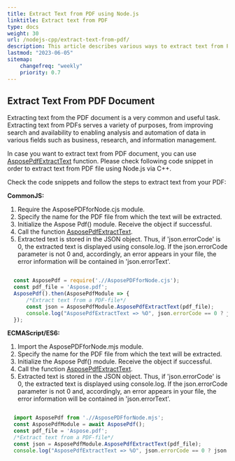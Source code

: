 ```yaml
---
title: Extract Text from PDF using Node.js
linktitle: Extract text from PDF
type: docs
weight: 30
url: /nodejs-cpp/extract-text-from-pdf/
description: This article describes various ways to extract text from PDF documents using Aspose.PDF for Node.js. 
lastmod: "2023-06-05"
sitemap:
    changefreq: "weekly"
    priority: 0.7
---
```


## Extract Text From PDF Document

Extracting text from the PDF document is a very common and useful task. 
Extracting text from PDFs serves a variety of purposes, from improving search and availability to enabling analysis and automation of data in various fields such as business, research, and information management.

In case you want to extract text from PDF document, you can use [AsposePdfExtractText](https://reference.aspose.com/pdf/nodejs-cpp/convert/asposepdfextracttext/) function. 
Please check following code snippet in order to extract text from PDF file using Node.js via C++.

Check the code snippets and follow the steps to extract text from your PDF:

**CommonJS:**

1. Require the AsposePDFforNode.сjs module.
1. Specify the name for the PDF file from which the text will be extracted.
1. Initialize the Aspose Pdf() module. Receive the object if successful.
1. Call the function [AsposePdfExtractText](https://reference.aspose.com/pdf/nodejs-cpp/convert/asposepdfextracttext/).
1. Extracted text is stored in the JSON object. Thus, if 'json.errorCode' is 0, the extracted text is displayed using console.log. If the json.errorCode parameter is not 0 and, accordingly, an error appears in your file, the error information will be contained in 'json.errorText'.

```cjs

  const AsposePdf = require('.//AsposePDFforNode.cjs');
  const pdf_file = 'Aspose.pdf';
  AsposePdf().then(AsposePdfModule => {
      /*Extract text from a PDF-file*/
      const json = AsposePdfModule.AsposePdfExtractText(pdf_file);
      console.log("AsposePdfExtractText => %O", json.errorCode == 0 ? json.extractText : json.errorText);
  });
```

**ECMAScript/ES6:**

1. Import the AsposePDFforNode.mjs module.
1. Specify the name for the PDF file from which the text will be extracted.
1. Initialize the Aspose Pdf() module. Receive the object if successful.
1. Call the function [AsposePdfExtractText](https://reference.aspose.com/pdf/nodejs-cpp/convert/asposepdfextracttext/).
1. Extracted text is stored in the JSON object. Thus, if 'json.errorCode' is 0, the extracted text is displayed using console.log. If the json.errorCode parameter is not 0 and, accordingly, an error appears in your file, the error information will be contained in 'json.errorText'.

```mjs

  import AsposePdf from './/AsposePDFforNode.mjs';
  const AsposePdfModule = await AsposePdf();
  const pdf_file = 'Aspose.pdf';
  /*Extract text from a PDF-file*/
  const json = AsposePdfModule.AsposePdfExtractText(pdf_file);
  console.log("AsposePdfExtractText => %O", json.errorCode == 0 ? json.extractText : json.errorText);
```